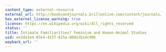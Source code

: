 ```yaml
---
content_type: external-resource
external_url: http://booksandjournals.brillonline.com/content/journals/10.1163/156853002320936917
has_external_license_warning: true
license: https://en.wikipedia.org/wiki/All_rights_reserved
status: ''
title: Intimate Familiarities? Feminism and Human-Animal Studies
uid: ee2da3e4-02e4-4237-825a-80de2b14c90b
wayback_url: ''
---
```

